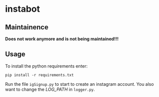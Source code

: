 # instabot
## Maintainence
**Does not work anymore and is not being maintained!!!**
## Usage
To install the python requirements enter:

    pip install -r requirements.txt
Run the file `igSignup.py` to start to create an instagram account.
You also want to change the *LOG_PATH* in `logger.py`.
